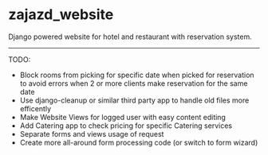 # zajazd_website
Django powered website for hotel and restaurant with reservation system.

***
TODO:
- Block rooms from picking for specific date when picked for reservation to avoid errors when 2 or more clients make reservation for the same date
- Use django-cleanup or similar third party app to handle old files more efficently
- Make Website Views for logged user with easy content editing
- Add Catering app to check pricing for specific Catering services
- Separate forms and views usage of request
- Create more all-around form processing code (or switch to form wizard)